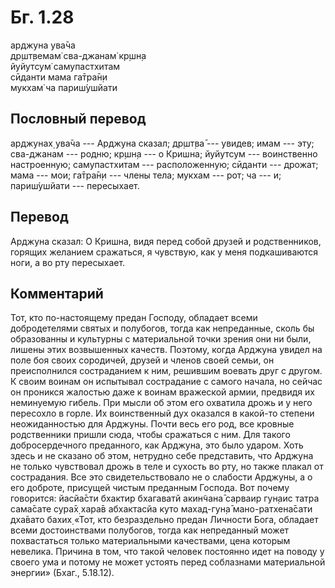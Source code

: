 # Бг. 1.28
арджуна ува̄ча<br/>
др̣шт̣вемам̇ сва-джанам̇ кр̣шн̣а<br/>
йуйутсум̇ самупастхитам<br/>
сӣданти мама га̄тра̄н̣и<br/>
мукхам̇ ча париш́ушйати
## Пословный перевод

арджунах̣ ува̄ча --- Арджуна сказал; др̣шт̣ва̄ --- увидев; имам --- эту;
сва-джанам --- родню; кр̣шн̣а --- о Кришна; йуйутсум --- воинственно
настроенную; самупастхитам --- расположенную; сӣданти --- дрожат; мама
--- мои; га̄тра̄н̣и --- члены тела; мукхам --- рот; ча --- и; париш́ушйати
--- пересыхает.

## Перевод

Арджуна сказал: О Кришна, видя перед собой друзей и родственников,
горящих желанием сражаться, я чувствую, как у меня подкашиваются ноги, а
во рту пересыхает.

## Комментарий

Тот, кто по-настоящему предан Господу, обладает всеми добродетелями
святых и полубогов, тогда как непреданные, сколь бы образованны и
культурны с материальной точки зрения они ни были, лишены этих
возвышенных качеств. Поэтому, когда Арджуна увидел на поле боя своих
сородичей, друзей и членов своей семьи, он преисполнился состраданием к
ним, решившим воевать друг с другом. К своим воинам он испытывал
сострадание с самого начала, но сейчас он проникся жалостью даже к
воинам вражеской армии, предвидя их неминуемую гибель. При мысли об этом
его охватила дрожь и у него пересохло в горле. Их воинственный дух
оказался в какой-то степени неожиданностью для Арджуны. Почти весь его
род, все кровные родственники пришли сюда, чтобы сражаться с ним. Для
такого добросердечного преданного, как Арджуна, это было ударом. Хоть
здесь и не сказано об этом, нетрудно себе представить, что Арджуна не
только чувствовал дрожь в теле и сухость во рту, но также плакал от
сострадания. Все это свидетельствовало не о слабости Арджуны, а о его
доброте, присущей чистым преданным Господа. Вот почему говорится:
йасйа̄сти бхактир бхагаватй акин̃чана̄ сарваир гун̣аис татра сама̄сате сура̄х̣
хара̄в абхактасйа куто махад-гун̣а̄ мано-ратхена̄сати дха̄вато бахих̣ «Тот,
кто безраздельно предан Личности Бога, обладает всеми достоинствами
полубогов, тогда как непреданный может похвастаться только материальными
качествами, цена которым невелика. Причина в том, что такой человек
постоянно идет на поводу у своего ума и потому не может устоять перед
соблазнами материальной энергии» (Бхаг., 5.18.12).
